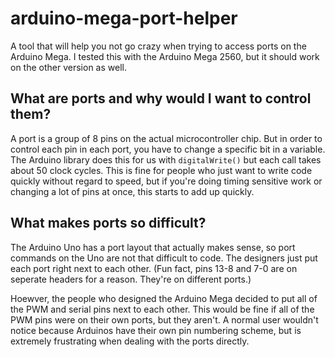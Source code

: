 
# arduino-mega-port-helper

A tool that will help you not go crazy when trying to access ports on the Arduino Mega. I tested this with the Arduino Mega 2560, but it should work on the other version as well.

## What are ports and why would I want to control them?

A port is a group of 8 pins on the actual microcontroller chip. But in order to control each pin in each port, you have to change a specific bit in a variable. The Arduino library does this for us with `digitalWrite()` but each call takes about 50 clock cycles. This is fine for people who just want to write code quickly without regard to speed, but if you're doing timing sensitive work or changing a lot of pins at once, this starts to add up quickly.

## What makes ports so difficult?

The Arduino Uno has a port layout that actually makes sense, so port commands on the Uno are not that difficult to code. The designers just put each port right next to each other. (Fun fact, pins 13-8 and 7-0 are on seperate headers for a reason. They're on different ports.)

Hoewver, the people who designed the Arduino Mega decided to put all of the PWM and serial pins next to each other. This would be fine if all of the PWM pins were on their own ports, but they aren't. A normal user wouldn't notice because Arduinos have their own pin numbering scheme, but is extremely frustrating when dealing with the ports directly.